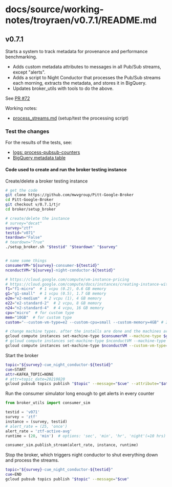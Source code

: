 # docs/source/working-notes/troyraen/v0.7.1/README.md

## v0.7.1

Starts a system to track metadata for provenance and performance benchmarking.
- Adds custom metadata attributes to messages in all Pub/Sub streams, except "alerts".
- Adds a script to Night Conductor that processes the Pub/Sub streams each morning,
extracts the metadata, and stores it in BigQuery.
- Updates broker_utils with tools to do the above.

See [PR \#72](https://github.com/mwvgroup/Pitt-Google-Broker/pull/72)

Working notes:
- [process_streams.md](process_streams.md) (setup/test the processing script)

### Test the changes

For the results of the tests, see:
- [logs: process-pubsub-counters](https://console.cloud.google.com/logs/query;query=logName%3D%22projects%2Fardent-cycling-243415%2Flogs%2Fprocess-pubsub-counters%22;timeRange=P7D;cursorTimestamp=2021-08-23T03:06:56.058162537Z?project=ardent-cycling-243415)
- [BigQuery metadata table](https://console.cloud.google.com/bigquery?project=ardent-cycling-243415&d=ztf_alerts_v071&p=ardent-cycling-243415&t=metadata&page=table&ws=!1m5!1m4!4m3!1sardent-cycling-243415!2sztf_alerts_v071!3smetadata)


#### Code used to create and run the broker testing instance

Create/delete a broker testing instance
```bash
# get the code
git clone https://github.com/mwvgroup/Pitt-Google-Broker
cd Pitt-Google-Broker
git checkout v/0.7.1/tjr
cd broker/setup_broker

# create/delete the instance
# survey="decat"
survey="ztf"
testid="v071"
teardown="False"
# teardown="True"
./setup_broker.sh "$testid" "$teardown" "$survey"


# name some things
consumerVM="${survey}-consumer-${testid}"
nconductVM="${survey}-night-conductor-${testid}"

# https://cloud.google.com/compute/vm-instance-pricing
# https://cloud.google.com/compute/docs/instances/creating-instance-with-custom-machine-type#e2_shared-core_custom_machine_types
f1="f1-micro"  # 1 vcpu (0.2), 0.6 GB memory
g1="g1-small"  # 1 vcpu (0.5), 1.7 GB memory
e2m="e2-medium"  # 2 vcpu (1), 4 GB memory
e22="e2-standard-2"  # 2 vcpu, 8 GB memory
n24="n2-standard-4"  # 4 vcpu, 16 GB memory
cpu="micro"  # for custom type
mem="10GB"  # for custom type
custom="--custom-vm-type=e2 --custom-cpu=small --custom-memory=4GB" # 2 vcpu (0.5), 4 GB memory

# change machine types. after the installs are done and the machines are off
gcloud compute instances set-machine-type $consumerVM --machine-type $g1
# gcloud compute instances set-machine-type $nconductVM --machine-type $e22
gcloud compute instances set-machine-type $nconductVM --custom-vm-type=e2 --custom-cpu=small --custom-memory=4GB
```


Start the broker
```bash
topic="${survey}-cue_night_conductor-${testid}"
cue=START
attr=KAFKA_TOPIC=NONE
# attr=topic_date=20210820
gcloud pubsub topics publish "$topic" --message="$cue" --attribute="$attr"
```

Run the consumer simulator long enough to get alerts in every counter
```python
from broker_utils import consumer_sim

testid = 'v071'
survey = 'ztf'
instance = (survey, testid)
# alert_rate = (25, 'once')
alert_rate = 'ztf-active-avg'
runtime = (20, 'min')  # options: 'sec', 'min', 'hr', 'night'(=10 hrs)

consumer_sim.publish_stream(alert_rate, instance, runtime)
```

Stop the broker, which triggers night conductor to shut everything down and process the streams.
```bash
topic="${survey}-cue_night_conductor-${testid}"
cue=END
gcloud pubsub topics publish "$topic" --message="$cue"
```
